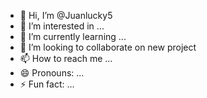 - 👋 Hi, I’m @Juanlucky5
- 👀 I’m interested in ...
- 🌱 I’m currently learning ...
- 💞️ I’m looking to collaborate on new project
- 📫 How to reach me ...
- 😄 Pronouns: ...
- ⚡ Fun fact: ...

<!---
Juanlucky5/Juanlucky5 is a ✨ special ✨ repository because its `README.md` (this file) appears on your GitHub profile.
You can click the Preview link to take a look at your changes.
--->
